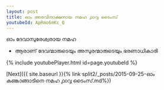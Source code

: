```yaml
---
layout: post
title: ഓം അരവിന്ദാക്ഷനായ നമഹ ൧൦൮ ടൈംസ്
youtubeId: ApRmo6mKc_Q
---
```

 
 
 ഓം ദേവാസുരേശ്വരായ നമഹ 
 
 -  ആരാണ് ദേവന്മാരുടെയും അസുരന്മാരുടെയും ഭരണാധികാരി 
 
  
 
  
 
 
 
 
 
 


{% include youtubePlayer.html id=page.youtubeId %}
 
[Next]({{ site.baseurl }}{% link  split2/_posts/2015-09-25-ഓം കണ്കാങ്ങാടിനെ നമഹ ൧൦൮ ടൈംസ്.md%})
 
